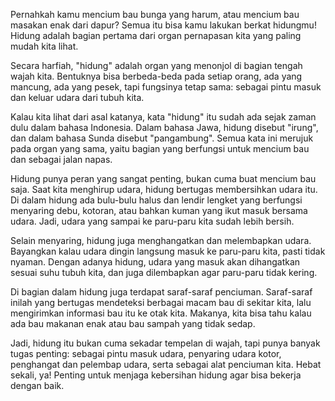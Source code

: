 Pernahkah kamu mencium bau bunga yang harum, atau mencium bau masakan enak dari dapur? Semua itu bisa kamu lakukan berkat hidungmu! Hidung adalah bagian pertama dari organ pernapasan kita yang paling mudah kita lihat.

Secara harfiah, "hidung" adalah organ yang menonjol di bagian tengah wajah kita. Bentuknya bisa berbeda-beda pada setiap orang, ada yang mancung, ada yang pesek, tapi fungsinya tetap sama: sebagai pintu masuk dan keluar udara dari tubuh kita.

Kalau kita lihat dari asal katanya, kata "hidung" itu sudah ada sejak zaman dulu dalam bahasa Indonesia. Dalam bahasa Jawa, hidung disebut "irung", dan dalam bahasa Sunda disebut "pangambung". Semua kata ini merujuk pada organ yang sama, yaitu bagian yang berfungsi untuk mencium bau dan sebagai jalan napas.

Hidung punya peran yang sangat penting, bukan cuma buat mencium bau saja. Saat kita menghirup udara, hidung bertugas membersihkan udara itu. Di dalam hidung ada bulu-bulu halus dan lendir lengket yang berfungsi menyaring debu, kotoran, atau bahkan kuman yang ikut masuk bersama udara. Jadi, udara yang sampai ke paru-paru kita sudah lebih bersih.

Selain menyaring, hidung juga menghangatkan dan melembapkan udara. Bayangkan kalau udara dingin langsung masuk ke paru-paru kita, pasti tidak nyaman. Dengan adanya hidung, udara yang masuk akan dihangatkan sesuai suhu tubuh kita, dan juga dilembapkan agar paru-paru tidak kering.

Di bagian dalam hidung juga terdapat saraf-saraf penciuman. Saraf-saraf inilah yang bertugas mendeteksi berbagai macam bau di sekitar kita, lalu mengirimkan informasi bau itu ke otak kita. Makanya, kita bisa tahu kalau ada bau makanan enak atau bau sampah yang tidak sedap.

Jadi, hidung itu bukan cuma sekadar tempelan di wajah, tapi punya banyak tugas penting: sebagai pintu masuk udara, penyaring udara kotor, penghangat dan pelembap udara, serta sebagai alat penciuman kita. Hebat sekali, ya! Penting untuk menjaga kebersihan hidung agar bisa bekerja dengan baik.